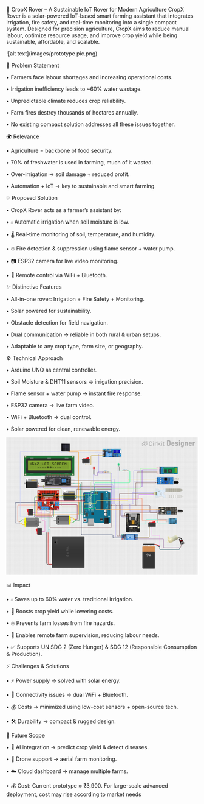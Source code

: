 🌱 CropX Rover – A Sustainable IoT Rover for Modern Agriculture
CropX Rover is a solar-powered IoT-based smart farming assistant that integrates irrigation, fire safety, and real-time monitoring into a single compact system. Designed for precision agriculture, CropX aims to reduce manual labour, optimize resource usage, and improve crop yield while being sustainable, affordable, and scalable.


![alt text](images/prototype pic.png)

🚜 Problem Statement

•	Farmers face labour shortages and increasing operational costs.

•	Irrigation inefficiency leads to ~60% water wastage.

•	Unpredictable climate reduces crop reliability.

•	Farm fires destroy thousands of hectares annually.

•	No existing compact solution addresses all these issues together.

🌍 Relevance

•	Agriculture = backbone of food security.

•	70% of freshwater is used in farming, much of it wasted.

•	Over-irrigation → soil damage + reduced profit.

•	Automation + IoT → key to sustainable and smart farming.

💡 Proposed Solution

•	CropX Rover acts as a farmer’s assistant by:

•	💧 Automatic irrigation when soil moisture is low.

•	🌡️ Real-time monitoring of soil, temperature, and humidity.

•	🔥 Fire detection & suppression using flame sensor + water pump.

•	📷 ESP32 camera for live video monitoring.

•	📡 Remote control via WiFi + Bluetooth.


✨ Distinctive Features

•	All-in-one rover: Irrigation + Fire Safety + Monitoring.

•	Solar powered for sustainability.

•	Obstacle detection for field navigation.

•	Dual communication → reliable in both rural & urban setups.

•	Adaptable to any crop type, farm size, or geography.

⚙️ Technical Approach

•	Arduino UNO as central controller.

•	Soil Moisture & DHT11 sensors → irrigation precision.

•	Flame sensor + water pump → instant fire response.

•	ESP32 camera → live farm video.

•	WiFi + Bluetooth → dual control.

•	Solar powered for clean, renewable energy.


![alt text](images/archi_rover.png)

📊 Impact

•	💧 Saves up to 60% water vs. traditional irrigation.

•	🌾 Boosts crop yield while lowering costs.

•	🔥 Prevents farm losses from fire hazards.

•	📡 Enables remote farm supervision, reducing labour needs.

•	✅ Supports UN SDG 2 (Zero Hunger) & SDG 12 (Responsible Consumption & Production).

⚡ Challenges & Solutions

•	⚡ Power supply → solved with solar energy.

•	📶 Connectivity issues → dual WiFi + Bluetooth.

•	💰 Costs → minimized using low-cost sensors + open-source tech.

•	🛠️ Durability → compact & rugged design.

🔮 Future Scope

•	🤖 AI integration → predict crop yield & detect diseases.

•	🚁 Drone support → aerial farm monitoring.

•	☁️ Cloud dashboard → manage multiple farms.

•	💰 Cost: Current prototype ≈ ₹3,900. For large-scale advanced deployment, cost may rise according to market needs


